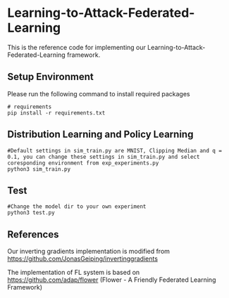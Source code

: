 # Learning-to-Attack-Federated-Learning
This is the reference code for implementing our Learning-to-Attack-Federated-Learning framework.

## Setup Environment

Please run the following command to install required packages

```
# requirements
pip install -r requirements.txt
```
## Distribution Learning and Policy Learning
```
#Default settings in sim_train.py are MNIST, Clipping Median and q = 0.1, you can change these settings in sim_train.py and select coresponding environment from exp_experiments.py
python3 sim_train.py
```
## Test
```
#Change the model dir to your own experiment
python3 test.py
```
## References
Our inverting gradients implementation is modified from https://github.com/JonasGeiping/invertinggradients

The implementation of FL system is based on https://github.com/adap/flower (Flower - A Friendly Federated Learning Framework)
